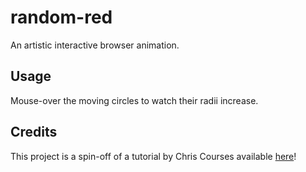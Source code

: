 # random-red
An artistic interactive browser animation.

## Usage ##
Mouse-over the moving circles to watch their radii increase.

## Credits ##
This project is a spin-off of a tutorial by Chris Courses available [here](#https://www.youtube.com/watch?v=vxljFhP2krI)!
